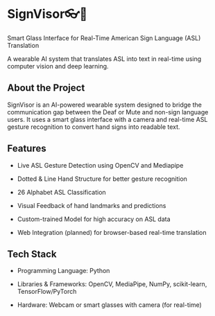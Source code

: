 # SignVisor👓🤟

Smart Glass Interface for Real-Time American Sign Language (ASL) Translation

A wearable AI system that translates ASL into text in real-time using computer vision and deep learning.
## About the Project
SignVisor is an AI-powered wearable system designed to bridge the communication gap between the Deaf or Mute and non-sign language users. It uses a smart glass interface with a camera and real-time ASL gesture recognition to convert hand signs into readable text.

## Features
- Live ASL Gesture Detection using OpenCV and Mediapipe

- Dotted & Line Hand Structure for better gesture recognition

- 26 Alphabet ASL Classification

- Visual Feedback of hand landmarks and predictions

- Custom-trained Model for high accuracy on ASL data

- Web Integration (planned) for browser-based real-time translation

## Tech Stack

- Programming Language: Python

- Libraries & Frameworks: OpenCV, MediaPipe, NumPy, scikit-learn, TensorFlow/PyTorch
- Hardware: Webcam or smart glasses with camera (for real-time)
